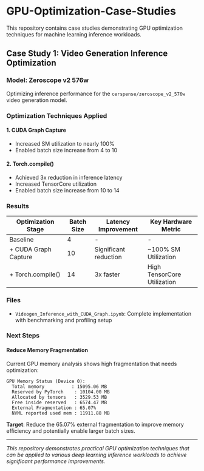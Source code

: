 # GPU-Optimization-Case-Studies

This repository contains case studies demonstrating GPU optimization techniques for machine learning inference workloads.

## Case Study 1: Video Generation Inference Optimization

### Model: Zeroscope v2 576w

Optimizing inference performance for the `cerspense/zeroscope_v2_576w` video generation model.

### Optimization Techniques Applied

#### 1. CUDA Graph Capture
- Increased SM utilization to nearly 100%
- Enabled batch size increase from 4 to 10

#### 2. Torch.compile()
- Achieved 3x reduction in inference latency
- Increased TensorCore utilization
- Enabled batch size increase from 10 to 14

### Results

| Optimization Stage | Batch Size | Latency Improvement | Key Hardware Metric |
|-------------------|------------|-------------------|-------------------|
| Baseline | 4 | - | - |
| + CUDA Graph Capture | 10 | Significant reduction | ~100% SM Utilization |
| + Torch.compile() | 14 | 3x faster | High TensorCore Utilization |

### Files

- `Videogen_Inference_with_CUDA_Graph.ipynb`: Complete implementation with benchmarking and profiling setup

### Next Steps

#### Reduce Memory Fragmentation
Current GPU memory analysis shows high fragmentation that needs optimization:

```
GPU Memory Status (Device 0):
  Total memory          : 15095.06 MB
  Reserved by PyTorch    : 10104.00 MB
  Allocated by tensors   : 3529.53 MB
  Free inside reserved   : 6574.47 MB
  External Fragmentation : 65.07%
  NVML reported used mem : 11911.88 MB
```

**Target**: Reduce the 65.07% external fragmentation to improve memory efficiency and potentially enable larger batch sizes.

---

*This repository demonstrates practical GPU optimization techniques that can be applied to various deep learning inference workloads to achieve significant performance improvements.*